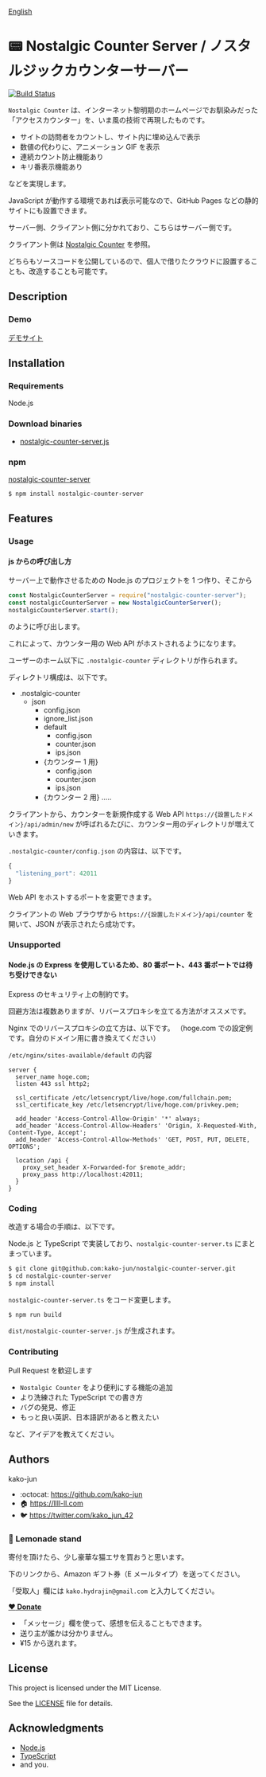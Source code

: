 [English](https://github.com/kako-jun/nostalgic-counter-server)

# :pager: Nostalgic Counter Server / ノスタルジックカウンターサーバー

[![Build Status](https://travis-ci.org/kako-jun/nostalgic-counter-server.svg?branch=master)](https://travis-ci.org/kako-jun/nostalgic-counter-server)

`Nostalgic Counter` は、インターネット黎明期のホームページでお馴染みだった「アクセスカウンター」を、いま風の技術で再現したものです。

- サイトの訪問者をカウントし、サイト内に埋め込んで表示
- 数値の代わりに、アニメーション GIF を表示
- 連続カウント防止機能あり
- キリ番表示機能あり

などを実現します。

JavaScript が動作する環境であれば表示可能なので、GitHub Pages などの静的サイトにも設置できます。

サーバー側、クライアント側に分かれており、こちらはサーバー側です。

クライアント側は [Nostalgic Counter](https://github.com/kako-jun/nostalgic-counter/blob/master/README_ja.md) を参照。

どちらもソースコードを公開しているので、個人で借りたクラウドに設置することも、改造することも可能です。

## Description

### Demo

[デモサイト](https://nostalgic-counter.llll-ll.com/demo)

## Installation

### Requirements

Node.js

### Download binaries

- [nostalgic-counter-server.js](https://raw.githubusercontent.com/kako-jun/nostalgic-counter-server/master/dist/nostalgic-counter-server.js)

### npm

[nostalgic-counter-server](https://www.npmjs.com/package/nostalgic-counter-server)

```sh
$ npm install nostalgic-counter-server
```

## Features

### Usage

#### js からの呼び出し方

サーバー上で動作させるための Node.js のプロジェクトを 1 つ作り、そこから

```js
const NostalgicCounterServer = require("nostalgic-counter-server");
const nostalgicCounterServer = new NostalgicCounterServer();
nostalgicCounterServer.start();
```

のように呼び出します。

これによって、カウンター用の Web API がホストされるようになります。

ユーザーのホーム以下に `.nostalgic-counter` ディレクトリが作られます。

ディレクトリ構成は、以下です。

- .nostalgic-counter
  - json
    - config.json
    - ignore_list.json
    - default
      - config.json
      - counter.json
      - ips.json
    - {カウンター 1 用}
      - config.json
      - counter.json
      - ips.json
    - {カウンター 2 用} …‥

クライアントから、カウンターを新規作成する Web API
`https://{設置したドメイン}/api/admin/new`
が呼ばれるたびに、カウンター用のディレクトリが増えていきます。

`.nostalgic-counter/config.json` の内容は、以下です。

```js
{
  "listening_port": 42011
}
```

Web API をホストするポートを変更できます。

クライアントの Web ブラウザから
`https://{設置したドメイン}/api/counter`
を開いて、JSON が表示されたら成功です。

### Unsupported

#### Node.js の Express を使用しているため、80 番ポート、443 番ポートでは待ち受けできない

Express のセキュリティ上の制約です。

回避方法は複数ありますが、リバースプロキシを立てる方法がオススメです。

Nginx でのリバースプロキシの立て方は、以下です。
（hoge.com での設定例です。自分のドメイン用に書き換えてください）

`/etc/nginx/sites-available/default` の内容

```
server {
  server_name hoge.com;
  listen 443 ssl http2;

  ssl_certificate /etc/letsencrypt/live/hoge.com/fullchain.pem;
  ssl_certificate_key /etc/letsencrypt/live/hoge.com/privkey.pem;

  add_header 'Access-Control-Allow-Origin' '*' always;
  add_header 'Access-Control-Allow-Headers' 'Origin, X-Requested-With, Content-Type, Accept';
  add_header 'Access-Control-Allow-Methods' 'GET, POST, PUT, DELETE, OPTIONS';

  location /api {
    proxy_set_header X-Forwarded-for $remote_addr;
    proxy_pass http://localhost:42011;
  }
}
```

### Coding

改造する場合の手順は、以下です。

Node.js と TypeScript で実装しており、`nostalgic-counter-server.ts` にまとまっています。

```sh
$ git clone git@github.com:kako-jun/nostalgic-counter-server.git
$ cd nostalgic-counter-server
$ npm install
```

`nostalgic-counter-server.ts` をコード変更します。

```sh
$ npm run build
```

`dist/nostalgic-counter-server.js` が生成されます。

### Contributing

Pull Request を歓迎します

- `Nostalgic Counter` をより便利にする機能の追加
- より洗練された TypeScript での書き方
- バグの発見、修正
- もっと良い英訳、日本語訳があると教えたい

など、アイデアを教えてください。

## Authors

kako-jun

- :octocat: https://github.com/kako-jun
- :house: https://llll-ll.com
- :bird: https://twitter.com/kako_jun_42

### :lemon: Lemonade stand

寄付を頂けたら、少し豪華な猫エサを買おうと思います。

下のリンクから、Amazon ギフト券（E メールタイプ）を送ってください。

「受取人」欄には `kako.hydrajin@gmail.com` と入力してください。

**[:hearts: Donate](https://www.amazon.co.jp/gp/product/B004N3APGO/ref=as_li_tl?ie=UTF8&tag=llll-ll-22&camp=247&creative=1211&linkCode=as2&creativeASIN=B004N3APGO&linkId=4aab440d9dbd9b06bbe014aaafb88d6f)**

- 「メッセージ」欄を使って、感想を伝えることもできます。
- 送り主が誰かは分かりません。
- ¥15 から送れます。

## License

This project is licensed under the MIT License.

See the [LICENSE](https://github.com/kako-jun/nostalgic-counter-server/blob/master/LICENSE) file for details.

## Acknowledgments

- [Node.js](https://nodejs.org/)
- [TypeScript](https://www.typescriptlang.org/)
- and you.
